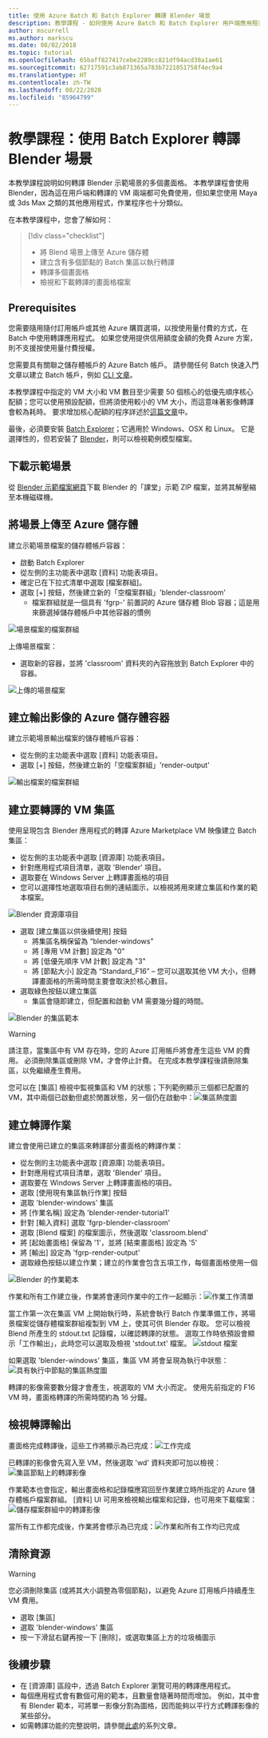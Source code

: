 ```yaml
---
title: 使用 Azure Batch 和 Batch Explorer 轉譯 Blender 場景
description: 教學課程 - 如何使用 Azure Batch 和 Batch Explorer 用戶端應用程式從 Blender 場景轉譯多個畫面格
author: mscurrell
ms.author: markscu
ms.date: 08/02/2018
ms.topic: tutorial
ms.openlocfilehash: 65baff827417cebe2289cc821df94acd38a1ae61
ms.sourcegitcommit: 62717591c3ab871365a783b7221851758f4ec9a4
ms.translationtype: HT
ms.contentlocale: zh-TW
ms.lasthandoff: 08/22/2020
ms.locfileid: "85964799"
---
```

# <a name="tutorial-render-a-blender-scene-using-batch-explorer"></a>教學課程：使用 Batch Explorer 轉譯 Blender 場景

本教學課程說明如何轉譯 Blender 示範場景的多個畫面格。 本教學課程會使用 Blender，因為這在用戶端和轉譯的 VM 兩端都可免費使用，但如果您使用 Maya 或 3ds Max 之類的其他應用程式，作業程序也十分類似。

在本教學課程中，您會了解如何：
> [!div class="checklist"]
> * 將 Blend 場景上傳至 Azure 儲存體
> * 建立含有多個節點的 Batch 集區以執行轉譯
> * 轉譯多個畫面格
> * 檢視和下載轉譯的畫面格檔案

## <a name="prerequisites"></a>Prerequisites

您需要隨用隨付訂用帳戶或其他 Azure 購買選項，以按使用量付費的方式，在 Batch 中使用轉譯應用程式。 如果您使用提供信用額度金額的免費 Azure 方案，則不支援按使用量付費授權。

您需要具有關聯之儲存體帳戶的 Azure Batch 帳戶。  請參閱任何 Batch 快速入門文章以建立 Batch 帳戶，例如 [CLI 文章](./quick-create-cli.md)。

本教學課程中指定的 VM 大小和 VM 數目至少需要 50 個核心的低優先順序核心配額；您可以使用預設配額，但將須使用較小的 VM 大小，而這意味著影像轉譯會較為耗時。 要求增加核心配額的程序詳述於[這篇文章](./batch-quota-limit.md)中。

最後，必須要安裝 [Batch Explorer](https://azure.github.io/BatchExplorer/)；它適用於 Windows、OSX 和 Linux。 它是選擇性的，但若安裝了 [Blender](https://www.blender.org/download/)，則可以檢視範例模型檔案。

## <a name="download-the-demo-scene"></a>下載示範場景

從 [Blender 示範檔案網頁](https://www.blender.org/download/demo-files/)下載 Blender 的「課堂」示範 ZIP 檔案，並將其解壓縮至本機磁碟機。

## <a name="upload-a-scene-to-azure-storage"></a>將場景上傳至 Azure 儲存體

建立示範場景檔案的儲存體帳戶容器：

* 啟動 Batch Explorer
* 從左側的主功能表中選取 [資料] 功能表項目。
* 確定已在下拉式清單中選取 [檔案群組]。
* 選取 [+] 按鈕，然後建立新的「空檔案群組」'blender-classroom'
  * 檔案群組就是一個具有 'fgrp-' 前置詞的 Azure 儲存體 Blob 容器；這是用來篩選掉儲存體帳戶中其他容器的慣例

![場景檔案的檔案群組](./media/tutorial-rendering-batchexplorer-blender/batch_explorer_scene_filegroup.png)

上傳場景檔案：

* 選取新的容器，並將 'classroom' 資料夾的內容拖放到 Batch Explorer 中的容器。

![上傳的場景檔案](./media/tutorial-rendering-batchexplorer-blender/batch_explorer_scene_filegroup_uploaded.png)

## <a name="create-azure-storage-container-for-output-images"></a>建立輸出影像的 Azure 儲存體容器

建立示範場景輸出檔案的儲存體帳戶容器：

* 從左側的主功能表中選取 [資料] 功能表項目。
* 選取 [+] 按鈕，然後建立新的「空檔案群組」'render-output'

![輸出檔案的檔案群組](./media/tutorial-rendering-batchexplorer-blender/batch_explorer_output_filegroup.png)

## <a name="create-a-pool-of-vms-for-rendering"></a>建立要轉譯的 VM 集區

使用呈現包含 Blender 應用程式的轉譯 Azure Marketplace VM 映像建立 Batch 集區：

* 從左側的主功能表中選取 [資源庫] 功能表項目。
* 針對應用程式項目清單，選取 'Blender' 項目。
* 選取要在 Windows Server 上轉譯畫面格的項目
* 您可以選擇性地選取項目右側的連結圖示，以檢視將用來建立集區和作業的範本檔案。

![Blender 資源庫項目](./media/tutorial-rendering-batchexplorer-blender/batch_explorer_gallery_item.png)

* 選取 [建立集區以供後續使用] 按鈕
  * 將集區名稱保留為 “blender-windows”
  * 將 [專用 VM 計數] 設定為 "0"
  * 將 [低優先順序 VM 計數] 設定為 "3"
  * 將 [節點大小] 設定為 “Standard_F16” – 您可以選取其他 VM 大小，但轉譯畫面格的所需時間主要會取決於核心數目。
* 選取綠色按鈕以建立集區
  * 集區會隨即建立，但配置和啟動 VM 需要幾分鐘的時間。

![Blender 的集區範本](./media/tutorial-rendering-batchexplorer-blender/batch_explorer_pool_template.png)

> [!WARNING]
> 請注意，當集區中有 VM 存在時，您的 Azure 訂用帳戶將會產生這些 VM 的費用。 必須刪除集區或刪除 VM，才會停止計費。 在完成本教學課程後請刪除集區，以免繼續產生費用。

您可以在 [集區] 檢視中監視集區和 VM 的狀態；下列範例顯示三個都已配置的 VM，其中兩個已啟動但處於閒置狀態，另一個仍在啟動中：![集區熱度圖](./media/tutorial-rendering-batchexplorer-blender/batch_explorer_pool_heatmap.png)

## <a name="create-a-rendering-job"></a>建立轉譯作業

建立會使用已建立的集區來轉譯部分畫面格的轉譯作業：
* 從左側的主功能表中選取 [資源庫] 功能表項目。
* 針對應用程式項目清單，選取 'Blender' 項目。
* 選取要在 Windows Server 上轉譯畫面格的項目。
* 選取 [使用現有集區執行作業] 按鈕
* 選取 'blender-windows' 集區
* 將 [作業名稱] 設定為 'blender-render-tutorial1'
* 針對 [輸入資料] 選取 'fgrp-blender-classroom'
* 選取 [Blend 檔案] 的檔案圖示，然後選取 'classroom.blend'
* 將 [起始畫面格] 保留為 '1'，並將 [結束畫面格] 設定為 '5'
* 將 [輸出] 設定為 'fgrp-render-output'
* 選取綠色按鈕以建立作業；建立的作業會包含五項工作，每個畫面格使用一個

![Blender 的作業範本](./media/tutorial-rendering-batchexplorer-blender/batch_explorer_job_template.png)

作業和所有工作建立後，作業將會連同作業中的工作一起顯示：![作業工作清單](./media/tutorial-rendering-batchexplorer-blender/batch_explorer_task_list.png)

當工作第一次在集區 VM 上開始執行時，系統會執行 Batch 作業準備工作，將場景檔案從儲存體檔案群組複製到 VM 上，使其可供 Blender 存取。
您可以檢視 Blend 所產生的 stdout.txt 記錄檔，以確認轉譯的狀態。  選取工作時依預設會顯示「工作輸出」，此時您可以選取及檢視 'stdout.txt' 檔案。
![stdout 檔案](./media/tutorial-rendering-batchexplorer-blender/batch_explorer_stdout.png)

如果選取 'blender-windows' 集區，集區 VM 將會呈現為執行中狀態：![具有執行中節點的集區熱度圖](./media/tutorial-rendering-batchexplorer-blender/batch_explorer_pool_heatmap_running.png)

轉譯的影像需要數分鐘才會產生，視選取的 VM 大小而定。  使用先前指定的 F16 VM 時，畫面格轉譯的所需時間約為 16 分鐘。

## <a name="view-the-rendering-output"></a>檢視轉譯輸出

畫面格完成轉譯後，這些工作將顯示為已完成：![工作完成](./media/tutorial-rendering-batchexplorer-blender/batch_explorer_tasks_complete.png)

已轉譯的影像會先寫入至 VM，然後選取 'wd' 資料夾即可加以檢視：![集區節點上的轉譯影像](./media/tutorial-rendering-batchexplorer-blender/batch_explorer_output_image.png)

作業範本也會指定，輸出畫面格和記錄檔應寫回至作業建立時所指定的 Azure 儲存體帳戶檔案群組。  [資料] UI 可用來檢視輸出檔案和記錄，也可用來下載檔案：![儲存檔案群組中的轉譯影像](./media/tutorial-rendering-batchexplorer-blender/batch_explorer_output_image_storage.png)

當所有工作都完成後，作業將會標示為已完成：![作業和所有工作均已完成](./media/tutorial-rendering-batchexplorer-blender/batch_explorer_job_alltasks_complete.png)

## <a name="clean-up-resources"></a>清除資源

> [!WARNING]
> 您必須刪除集區 (或將其大小調整為零個節點)，以避免 Azure 訂用帳戶持續產生 VM 費用。

* 選取 [集區]
* 選取 'blender-windows' 集區
* 按一下滑鼠右鍵再按一下 [刪除]，或選取集區上方的垃圾桶圖示

## <a name="next-steps"></a>後續步驟
* 在 [資源庫] 區段中，透過 Batch Explorer 瀏覽可用的轉譯應用程式。
* 每個應用程式會有數個可用的範本，且數量會隨著時間而增加。  例如，其中會有 Blender 範本，可將單一影像分割為圖格，因而能夠以平行方式轉譯影像的某些部分。
* 如需轉譯功能的完整說明，請參閱[此處](./batch-rendering-service.md)的系列文章。
